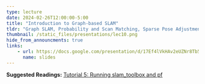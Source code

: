 ```yaml
---
type: lecture
date: 2024-02-26T12:00:00-5:00
title: "Introduction to Graph-based SLAM"
tldr: "Graph SLAM, Probability and Scan Matching, Sparse Pose Adjustment"
thumbnail: /static_files/presentations/lec10.png
hide_from_announcments: true
links: 
    - url: https://docs.google.com/presentation/d/17Ef4lVkHAv2eUZNr8Tb549mbGYpCgCqqtjGaIiFPTlk
      name: slides
---
```

**Suggested Readings:**
[Tutorial 5: Running slam_toolbox and pf](https://docs.google.com/presentation/u/0/d/1CZBElDbKDDuVu4GpFFRiXm-pnE4lZPBhro3ewxeANX8)
